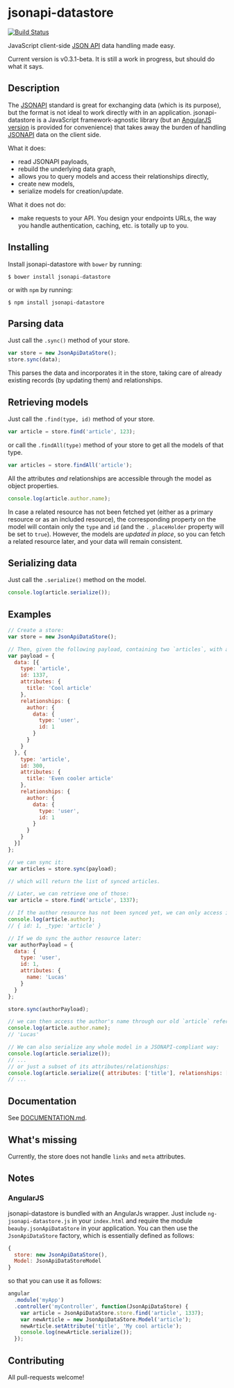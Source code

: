 # jsonapi-datastore
[![Build Status](https://travis-ci.org/beauby/jsonapi-datastore.svg)](https://travis-ci.org/beauby/jsonapi-datastore)

JavaScript client-side [JSON API](http://jsonapi.org) data handling made easy.

Current version is v0.3.1-beta. It is still a work in progress, but should do what it says.

## Description

The [JSONAPI](http://jsonapi.org) standard is great for exchanging data (which is its purpose), but the format is not ideal to work directly with in an application.
jsonapi-datastore is a JavaScript framework-agnostic library (but an [AngularJS version](#angularjs) is provided for convenience) that takes away the burden of handling [JSONAPI](http://jsonapi.org) data on the client side.

What it does:
- read JSONAPI payloads,
- rebuild the underlying data graph,
- allows you to query models and access their relationships directly,
- create new models,
- serialize models for creation/update.

What it does not do:
- make requests to your API. You design your endpoints URLs, the way you handle authentication, caching, etc. is totally up to you.

## Installing

Install jsonapi-datastore with `bower` by running:
```
$ bower install jsonapi-datastore
```
or with `npm` by running:
```
$ npm install jsonapi-datastore
```

## Parsing data

Just call the `.sync()` method of your store.
```javascript
var store = new JsonApiDataStore();
store.sync(data);
```
This parses the data and incorporates it in the store, taking care of already existing records (by updating them) and relationships.

## Retrieving models

Just call the `.find(type, id)` method of your store.
```javascript
var article = store.find('article', 123);
```
or call the `.findAll(type)` method of your store to get all the models of that type.
```javascript
var articles = store.findAll('article');
```
All the attributes *and* relationships are accessible through the model as object properties.
```javascript
console.log(article.author.name);
```
In case a related resource has not been fetched yet (either as a primary resource or as an included resource), the corresponding property on the model will contain only the `type` and `id` (and the `._placeHolder` property will be set to `true`). However, the models are *updated in place*, so you can fetch a related resource later, and your data will remain consistent.

## Serializing data

Just call the `.serialize()` method on the model.
```javascript
console.log(article.serialize());
```

## Examples

```javascript
// Create a store:
var store = new JsonApiDataStore();

// Then, given the following payload, containing two `articles`, with a related `user` who is the author of both:
var payload = {
  data: [{
    type: 'article',
    id: 1337,
    attributes: {
      title: 'Cool article'
    },
    relationships: {
      author: {
        data: {
          type: 'user',
          id: 1
        }
      }
    }
  }, {
    type: 'article',
    id: 300,
    attributes: {
      title: 'Even cooler article'
    },
    relationships: {
      author: {
        data: {
          type: 'user',
          id: 1
        }
      }
    }
  }]
};

// we can sync it:
var articles = store.sync(payload);

// which will return the list of synced articles.

// Later, we can retrieve one of those:
var article = store.find('article', 1337);

// If the author resource has not been synced yet, we can only access its id and its type:
console.log(article.author);
// { id: 1, _type: 'article' }

// If we do sync the author resource later:
var authorPayload = {
  data: {
    type: 'user',
    id: 1,
    attributes: {
      name: 'Lucas'
    }
  }
};

store.sync(authorPayload);

// we can then access the author's name through our old `article` reference:
console.log(article.author.name);
// 'Lucas'

// We can also serialize any whole model in a JSONAPI-compliant way:
console.log(article.serialize());
// ...
// or just a subset of its attributes/relationships:
console.log(article.serialize({ attributes: ['title'], relationships: []}));
// ...
```

## Documentation

See [DOCUMENTATION.md](DOCUMENTATION.md).

## What's missing

Currently, the store does not handle `links` and `meta` attributes.

## Notes

### AngularJS

jsonapi-datastore is bundled with an AngularJs wrapper. Just include `ng-jsonapi-datastore.js` in your `index.html` and require the module `beauby.jsonApiDataStore` in your application.
You can then use the `JsonApiDataStore` factory, which is essentially defined as follows:
```javascript
{
  store: new JsonApiDataStore(),
  Model: JsonApiDataStoreModel
}
```
so that you can use it as follows:

```javascript
angular
  .module('myApp')
  .controller('myController', function(JsonApiDataStore) {
    var article = JsonApiDataStore.store.find('article', 1337);
    var newArticle = new JsonApiDataStore.Model('article');
    newArticle.setAttribute('title', 'My cool article');
    console.log(newArticle.serialize());
  });
```


## Contributing

All pull-requests welcome!
